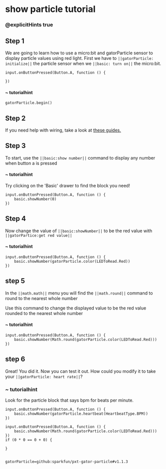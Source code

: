 # show particle tutorial
### @explicitHints true
 
## Step 1
 
We are going to learn how to use a micro:bit and gatorParticle sensor to display particle values using red light. 
First we have to ``||gatorParticle: initialize||`` the particle sensor when we ``||basic: turn on||`` the micro:bit.
 
```template
input.onButtonPressed(Button.A, function () {
    
})
```

#### ~ tutorialhint 
```blocks
gatorParticle.begin()
```
 
## Step 2
 
If you need help with wiring, take a look at [these guides.](https://docs.google.com/document/d/1KrhVLl_owwXz_xAVbcIEAG9O5N4wdBY3mjd-GX34Bag/edit?usp=sharing)
 
## Step 3
 
To start, use the ``||basic:show number||`` command to display any number when button a is pressed
 
#### ~ tutorialhint
Try clicking on the 'Basic' drawer to find the block you need!
 
```blocks
input.onButtonPressed(Button.A, function () {
	basic.showNumber(0)
})
```
 
## Step 4
 
Now change the value of ``||basic:showNumber||`` to be the red value with ``||gatorPartice:get red value||`` 
 
 
#### ~ tutorialhint
 
```blocks
input.onButtonPressed(Button.A, function () {
    basic.showNumber(gatorParticle.color(LEDToRead.Red))
})
```
 
## step 5 
 
In the ``||math.math||`` menu you will find the ``||math.round||`` command to round to the nearest whole number
 
Use this command to change the displayed value to be the red value rounded to the nearest whole number
 
#### ~ tutorialhint
```blocks
input.onButtonPressed(Button.A, function () {
    basic.showNumber(Math.round(gatorParticle.color(LEDToRead.Red)))
})
```
 
## step 6
Great! You did it. Now you can test it out. How could you modify it to take 
your ``||gatorParticle: heart rate||``? 

### ~ tutorialhint
Look for the particle block that says bpm for beats per minute.
```blocks
input.onButtonPressed(Button.A, function () {
	basic.showNumber(gatorParticle.heartbeat(HeartbeatType.BPM))
})
```
 
 
```ghost
input.onButtonPressed(Button.A, function () {
    basic.showNumber(Math.round(gatorParticle.color(LEDToRead.Red)))
})
if (0 * 0 == 0 + 0) {
    
}
 
```
 
```package
gatorParticle=github:sparkfun/pxt-gator-particle#v1.1.3
```